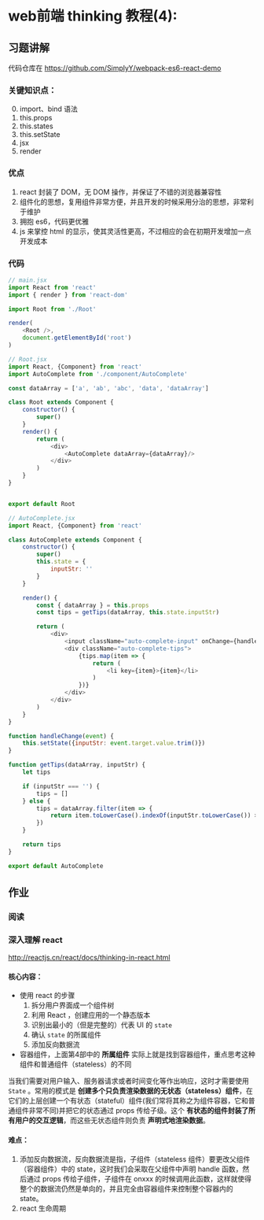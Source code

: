 # web前端 thinking 教程(4):

## 习题讲解
代码仓库在 https://github.com/SimplyY/webpack-es6-react-demo

### 关键知识点：
0. import、bind 语法
1. this.props
2. this.states
3. this.setState
4. jsx
5. render

### 优点
1. react 封装了 DOM，无 DOM 操作，并保证了不错的浏览器兼容性
2. 组件化的思想，复用组件非常方便，并且开发的时候采用分治的思想，非常利于维护
3. 拥抱 es6，代码更优雅
4. js 来掌控 html 的显示，使其灵活性更高，不过相应的会在初期开发增加一点开发成本

### 代码
```js
// main.jsx
import React from 'react'
import { render } from 'react-dom'

import Root from './Root'

render(
    <Root />,
    document.getElementById('root')
)

```

```js
// Root.jsx
import React, {Component} from 'react'
import AutoComplete from './component/AutoComplete'

const dataArray = ['a', 'ab', 'abc', 'data', 'dataArray']

class Root extends Component {
    constructor() {
        super()
    }
    render() {
        return (
            <div>
                <AutoComplete dataArray={dataArray}/>
            </div>
        )
    }
}


export default Root
```

```js
// AutoComplete.jsx
import React, {Component} from 'react'

class AutoComplete extends Component {
    constructor() {
        super()
        this.state = {
            inputStr: ''
        }
    }

    render() {
        const { dataArray } = this.props
        const tips = getTips(dataArray, this.state.inputStr)

        return (
            <div>
                <input className="auto-complete-input" onChange={handleChange.bind(this)}/>
                <div className="auto-complete-tips">
                    {tips.map(item => {
                        return (
                            <li key={item}>{item}</li>
                        )
                    })}
                </div>
            </div>
        )
    }
}

function handleChange(event) {
    this.setState({inputStr: event.target.value.trim()})
}

function getTips(dataArray, inputStr) {
    let tips

    if (inputStr === '') {
        tips = []
    } else {
        tips = dataArray.filter(item => {
            return item.toLowerCase().indexOf(inputStr.toLowerCase()) >= 0
        })
    }

    return tips
}

export default AutoComplete
```

## 作业
### 阅读
### 深入理解 react
http://reactjs.cn/react/docs/thinking-in-react.html


#### 核心内容：
- 使用 react 的步骤
    1. 拆分用户界面成一个组件树
    2. 利用 React ，创建应用的一个静态版本
    3. 识别出最小的（但是完整的）代表 UI 的 `state`
    4. 确认 `state` 的所属组件
    5. 添加反向数据流
- 容器组件，上面第4部中的 **所属组件** 实际上就是找到容器组件，重点思考这种组件和普通组件（stateless）的不同

当我们需要对用户输入、服务器请求或者时间变化等作出响应，这时才需要使用 `State` 。常用的模式是 **创建多个只负责渲染数据的无状态（stateless）组件**，在它们的上层创建一个有状态（stateful）组件(我们常将其称之为组件容器，它和普通组件非常不同)并把它的状态通过 props 传给子级。这个 **有状态的组件封装了所有用户的交互逻辑**，而这些无状态组件则负责 **声明式地渲染数据**。

#### 难点：
1. 添加反向数据流，反向数据流是指，子组件（stateless 组件）要更改父组件（容器组件）中的 state，这时我们会采取在父组件中声明 handle 函数，然后通过 props 传给子组件，子组件在 onxxx 的时候调用此函数，这样就使得整个的数据流仍然是单向的，并且完全由容器组件来控制整个容器内的 state。
2. react 生命周期
